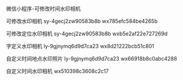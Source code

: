 微信小程序-可修改时间水印相机

可修改水印相机
sy-4gecj2zw90583b8b
wx785efc584be4265b

可修改定位水印相机
sy-4gecj2zw90583b8b
wxb5e2af22e727269d

字定义水印相机
ly-9gjnymq6d9d7ca23
wx8d21222bcb51c801

自定义时间地点水印照片
ly-9gjnymq6d9d7ca23
wx66918b8c0abc4288

<!-- canvas版本 主要是电脑版小程序使用 -->
自定义时间水印相机
wx510398c3608c2c17